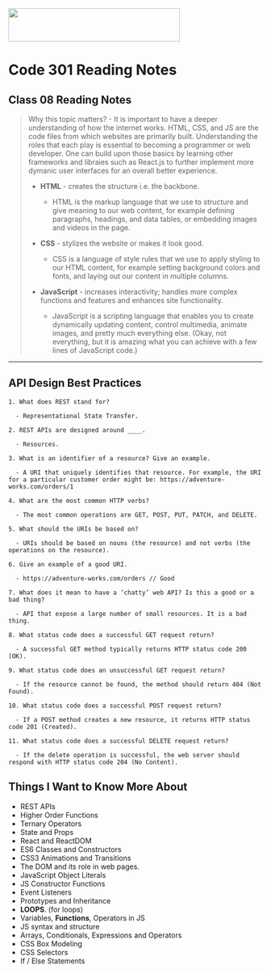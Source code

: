 <img src="https://members-csforall.imgix.net/members/logos/code-fellows-logo-horizontal-2-color-black.png" width="340" height="66">  

# Code 301 Reading Notes

## Class 08 Reading Notes

> Why this topic matters? - It is important to have a deeper understanding of how the internet works. HTML, CSS, and JS are the code files from which websites are primarily built. Understanding the roles that each play is essential to becoming a programmer or web developer. One can build upon those basics by learning other frameworks and libraies such as React.js to further implement more dymanic user interfaces for an overall better experience.
>
> - **HTML** - creates the structure i.e. the backbone.
>   - HTML is the markup language that we use to structure and give meaning to our web content, for example defining paragraphs, headings, and data tables, or embedding images and videos in the page.
> - **CSS** - stylizes the website or makes it look good.
>  
>   - CSS is a language of style rules that we use to apply styling to our HTML content, for example setting background colors and fonts, and laying out our content in multiple columns.
> - **JavaScript** - increases interactivity; handles more complex functions and features and enhances site functionality.
>  
>   - JavaScript is a scripting language that enables you to create dynamically updating content, control multimedia, animate images, and pretty much everything else. (Okay, not everything, but it is amazing what you can achieve with a few lines of JavaScript code.)
>  
---

## API Design Best Practices

```
1. What does REST stand for?

  - Representational State Transfer.

2. REST APIs are designed around ____.

  - Resources.

3. What is an identifier of a resource? Give an example.

  - A URI that uniquely identifies that resource. For example, the URI for a particular customer order might be: https://adventure-works.com/orders/1

4. What are the most common HTTP verbs?

  - The most common operations are GET, POST, PUT, PATCH, and DELETE.

5. What should the URIs be based on?

  - URIs should be based on nouns (the resource) and not verbs (the operations on the resource).

6. Give an example of a good URI.

  - https://adventure-works.com/orders // Good

7. What does it mean to have a ‘chatty’ web API? Is this a good or a bad thing?

  - API that expose a large number of small resources. It is a bad thing.

8. What status code does a successful GET request return?

  - A successful GET method typically returns HTTP status code 200 (OK).

9. What status code does an unsuccessful GET request return?

  - If the resource cannot be found, the method should return 404 (Not Found).

10. What status code does a successful POST request return?

  - If a POST method creates a new resource, it returns HTTP status code 201 (Created).

11. What status code does a successful DELETE request return?

  - If the delete operation is successful, the web server should respond with HTTP status code 204 (No Content).

```

## Things I Want to Know More About

- REST APIs
- Higher Order Functions
- Ternary Operators
- State and Props
- React and ReactDOM
- ES6 Classes and Constructors
- CSS3 Animations and Transitions
- The DOM and its role in web pages.
- JavaScript Object Literals
- JS Constructor Functions
- Event Listeners
- Prototypes and Inheritance
- **LOOPS**. (for loops)
- Variables, **Functions**, Operators in JS
- JS syntax and structure
- Arrays, Conditionals, Expressions and Operators
- CSS Box Modeling
- CSS Selectors
- If / Else Statements
